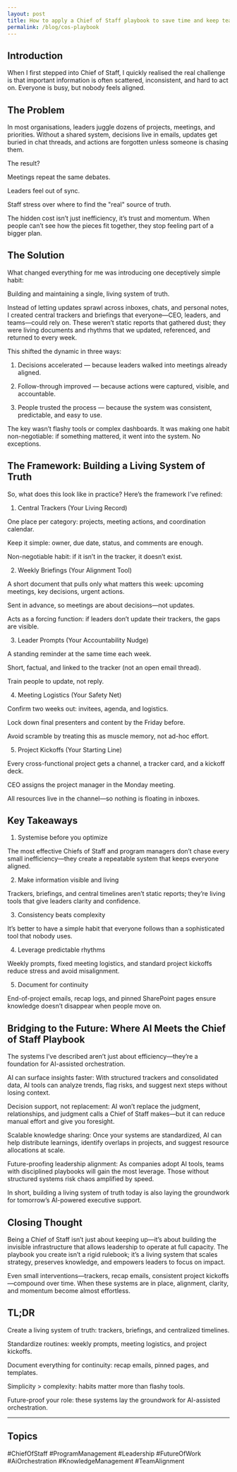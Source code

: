 ```yaml
---
layout: post
title: How to apply a Chief of Staff playbook to save time and keep teams aligned
permalink: /blog/cos-playbook
---
```


## Introduction

When I first stepped into Chief of Staff, I quickly realised the real challenge is that important information is often scattered, inconsistent, and hard to act on. Everyone is busy, but nobody feels aligned.


## The Problem

In most organisations, leaders juggle dozens of projects, meetings, and priorities. Without a shared system, decisions live in emails, updates get buried in chat threads, and actions are forgotten unless someone is chasing them.

The result?

Meetings repeat the same debates.

Leaders feel out of sync.

Staff stress over where to find the "real" source of truth.

The hidden cost isn’t just inefficiency, it’s trust and momentum. When people can’t see how the pieces fit together, they stop feeling part of a bigger plan.

## The Solution

What changed everything for me was introducing one deceptively simple habit:

Building and maintaining a single, living system of truth.

Instead of letting updates sprawl across inboxes, chats, and personal notes, I created central trackers and briefings that everyone—CEO, leaders, and teams—could rely on. These weren’t static reports that gathered dust; they were living documents and rhythms that we updated, referenced, and returned to every week.

This shifted the dynamic in three ways:

1. Decisions accelerated — because leaders walked into meetings already aligned.


2. Follow-through improved — because actions were captured, visible, and accountable.


3. People trusted the process — because the system was consistent, predictable, and easy to use.

The key wasn’t flashy tools or complex dashboards. It was making one habit non-negotiable: if something mattered, it went into the system. No exceptions.

## The Framework: Building a Living System of Truth

So, what does this look like in practice? Here’s the framework I’ve refined:

1. Central Trackers (Your Living Record)

One place per category: projects, meeting actions, and coordination calendar.

Keep it simple: owner, due date, status, and comments are enough.

Non-negotiable habit: if it isn’t in the tracker, it doesn’t exist.


2. Weekly Briefings (Your Alignment Tool)

A short document that pulls only what matters this week: upcoming meetings, key decisions, urgent actions.

Sent in advance, so meetings are about decisions—not updates.

Acts as a forcing function: if leaders don’t update their trackers, the gaps are visible.


3. Leader Prompts (Your Accountability Nudge)

A standing reminder at the same time each week.

Short, factual, and linked to the tracker (not an open email thread).

Train people to update, not reply.


4. Meeting Logistics (Your Safety Net)

Confirm two weeks out: invitees, agenda, and logistics.

Lock down final presenters and content by the Friday before.

Avoid scramble by treating this as muscle memory, not ad-hoc effort.


5. Project Kickoffs (Your Starting Line)

Every cross-functional project gets a channel, a tracker card, and a kickoff deck.

CEO assigns the project manager in the Monday meeting.

All resources live in the channel—so nothing is floating in inboxes.

## Key Takeaways

1. Systemise before you optimize

The most effective Chiefs of Staff and program managers don’t chase every small inefficiency—they create a repeatable system that keeps everyone aligned.

2. Make information visible and living

Trackers, briefings, and central timelines aren’t static reports; they’re living tools that give leaders clarity and confidence.

3. Consistency beats complexity

It’s better to have a simple habit that everyone follows than a sophisticated tool that nobody uses.

4. Leverage predictable rhythms

Weekly prompts, fixed meeting logistics, and standard project kickoffs reduce stress and avoid misalignment.

5. Document for continuity

End-of-project emails, recap logs, and pinned SharePoint pages ensure knowledge doesn’t disappear when people move on.

## Bridging to the Future: Where AI Meets the Chief of Staff Playbook

The systems I’ve described aren’t just about efficiency—they’re a foundation for AI-assisted orchestration.

AI can surface insights faster: With structured trackers and consolidated data, AI tools can analyze trends, flag risks, and suggest next steps without losing context.

Decision support, not replacement: AI won’t replace the judgment, relationships, and judgment calls a Chief of Staff makes—but it can reduce manual effort and give you foresight.

Scalable knowledge sharing: Once your systems are standardized, AI can help distribute learnings, identify overlaps in projects, and suggest resource allocations at scale.

Future-proofing leadership alignment: As companies adopt AI tools, teams with disciplined playbooks will gain the most leverage. Those without structured systems risk chaos amplified by speed.


In short, building a living system of truth today is also laying the groundwork for tomorrow’s AI-powered executive support.

## Closing Thought

Being a Chief of Staff isn’t just about keeping up—it’s about building the invisible infrastructure that allows leadership to operate at full capacity. The playbook you create isn’t a rigid rulebook; it’s a living system that scales strategy, preserves knowledge, and empowers leaders to focus on impact.

Even small interventions—trackers, recap emails, consistent project kickoffs—compound over time. When these systems are in place, alignment, clarity, and momentum become almost effortless.

## TL;DR

Create a living system of truth: trackers, briefings, and centralized timelines.

Standardize routines: weekly prompts, meeting logistics, and project kickoffs.

Document everything for continuity: recap emails, pinned pages, and templates.

Simplicity > complexity: habits matter more than flashy tools.

Future-proof your role: these systems lay the groundwork for AI-assisted orchestration.

---

## Topics

#ChiefOfStaff #ProgramManagement #Leadership #FutureOfWork #AiOrchestration #KnowledgeManagement #TeamAlignment